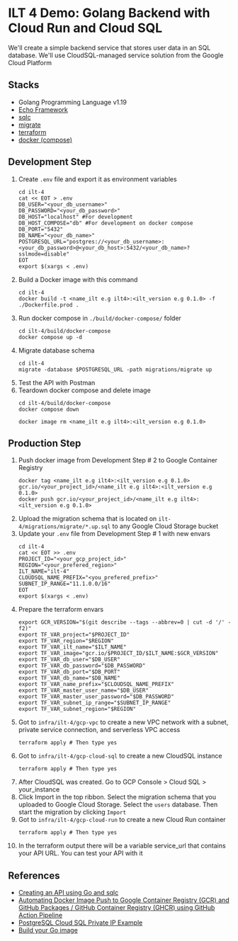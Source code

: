 # ILT 4 Demo: Golang Backend with Cloud Run and Cloud SQL

We'll create a simple backend service that stores user data in an SQL database. We'll use CloudSQL-managed service solution from the Google Cloud Platform

## Stacks

* Golang Programming Language v1.19
* [Echo Framework](https://github.com/labstack/echo)
* [sqlc](https://github.com/sqlc-dev/sqlc)
* [migrate](https://github.com/golang-migrate/migrate)
* [terraform](terraform.io/)
* [docker (compose)](https://www.docker.com/)

## Development Step

1. Create `.env` file and export it as environment variables
   ```
   cd ilt-4
   cat << EOT > .env
   DB_USER="<your_db_username>"
   DB_PASSWORD="<your_db_password>"
   DB_HOST="localhost" #For development
   DB_HOST_COMPOSE="db" #For development on docker compose
   DB_PORT="5432"
   DB_NAME="<your_db_name>"
   POSTGRESQL_URL="postgres://<your_db_username>:<your_db_password>@<your_db_host>:5432/<your_db_name>?sslmode=disable"
   EOT
   export $(xargs < .env)
   ```
2. Build a Docker image with this command
   ```
   cd ilt-4
   docker build -t <name_ilt e.g ilt4>:<ilt_version e.g 0.1.0> -f ./Dockerfile.prod .
   ```
3. Run docker compose in `./build/docker-compose/` folder
   ```
   cd ilt-4/build/docker-compose
   docker compose up -d
   ```
4. Migrate database schema
   ```
   cd ilt-4
   migrate -database $POSTGRESQL_URL -path migrations/migrate up
   ```
6. Test the API with Postman
7. Teardown docker compose and delete image
   ```
   cd ilt-4/build/docker-compose
   docker compose down

   docker image rm <name_ilt e.g ilt4>:<ilt_version e.g 0.1.0>
   ```

## Production Step

1. Push docker image from Development Step # 2 to Google Container Registry
   ```
   docker tag <name_ilt e.g ilt4>:<ilt_version e.g 0.1.0> gcr.io/<your_project_id>/<name_ilt e.g ilt4>:<ilt_version e.g 0.1.0>
   docker push gcr.io/<your_project_id>/<name_ilt e.g ilt4>:<ilt_version e.g 0.1.0>
   ```
2. Upload the migration schema that is located on `ilt-4/migrations/migrate/*.up.sql` to any Google Cloud Storage bucket
3. Update your `.env` file from Development Step # 1 with new envars
   ```
   cd ilt-4
   cat << EOT >> .env
   PROJECT_ID="<your_gcp_project_id>"
   REGION="<your_prefered_region>"
   ILT_NAME="ilt-4"
   CLOUDSQL_NAME_PREFIX="<you_prefered_prefix>"
   SUBNET_IP_RANGE="11.1.0.0/16"
   EOT
   export $(xargs < .env)
   ```
4. Prepare the terraform envars
   ```
   export GCR_VERSION="$(git describe --tags --abbrev=0 | cut -d '/' -f2)"
   export TF_VAR_project="$PROJECT_ID"
   export TF_VAR_region="$REGION"
   export TF_VAR_ilt_name="$ILT_NAME"
   export TF_VAR_image="gcr.io/$PROJECT_ID/$ILT_NAME:$GCR_VERSION"
   export TF_VAR_db_user="$DB_USER"
   export TF_VAR_db_password="$DB_PASSWORD"
   export TF_VAR_db_port="$DB_PORT"
   export TF_VAR_db_name="$DB_NAME"
   export TF_VAR_name_prefix="$CLOUDSQL_NAME_PREFIX"
   export TF_VAR_master_user_name="$DB_USER"
   export TF_VAR_master_user_password="$DB_PASSWORD"
   export TF_VAR_subnet_ip_range="$SUBNET_IP_RANGE"
   export TF_VAR_subnet_region="$REGION"
   ```
5. Got to `infra/ilt-4/gcp-vpc` to create a new VPC network with a subnet, private service connection, and serverless VPC access
   ```
   terraform apply # Then type yes
   ```
6. Got to `infra/ilt-4/gcp-cloud-sql` to create a new CloudSQL instance
   ```
   terraform apply # Then type yes
   ```
7. After CloudSQL was created. Go to GCP Console > Cloud SQL > your_instance
8. Click Import in the top ribbon. Select the migration schema that you uploaded to Google Cloud Storage. Select the `users` database. Then start the migration by clicking `Import`
9. Got to `infra/ilt-4/gcp-cloud-run` to create a new Cloud Run container
   ```
   terraform apply # Then type yes
   ```
10. In the terraform output there will be a variable service_url that contains your API URL. You can test your API with it

## References

* [Creating an API using Go and sqlc](https://eltonminetto.dev/en/post/2022-10-22-creating-api-using-go-sqlc/)
* [Automating Docker Image Push to Google Container Registry (GCR) and GitHub Packages / GitHub Container Registry (GHCR) using GitHub Action Pipeline](https://medium.com/@ardhanyoga/automating-docker-image-push-to-github-packages-github-container-registry-ghcr-and-google-3ffea20f595b)
* [PostgreSQL Cloud SQL Private IP Example](https://github.com/gruntwork-io/terraform-google-sql/blob/master/examples/postgres-private-ip/README.md)
* [Build your Go image](https://docs.docker.com/language/golang/build-images/#overview)
